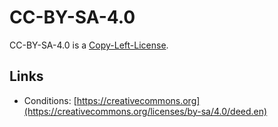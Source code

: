 # CC-BY-SA-4.0

CC-BY-SA-4.0 is a [Copy-Left-License](670028.md).

## Links

- Conditions: [https://creativecommons.org](https://creativecommons.org/licenses/by-sa/4.0/deed.en)
